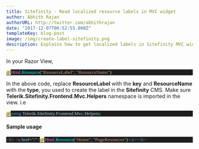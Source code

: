 ```yaml
---
title: Sitefinity - Read localized resource labels in MVC widget
author: Abhith Rajan
authorURL: http://twitter.com/abhithrajan
date: "2017-12-07T00:52:55.000Z"
templateKey: blog-post
image: /img/create-label-sitefinity.png
description: Explains how to get localized labels in Sitefinity MVC widgets.
---
```


In your Razor View,
<pre style="font-family:Consolas;font-size:13;color:gainsboro;background:#1e1e1e;"><span style="color:black;background:#ffffb3;">@</span><span style="color:violet;">Html</span><span style="color:#b4b4b4;">.</span><span style="color:cyan;">Resource</span>(<span style="color:#d69d85;">&quot;ResourceLabel&quot;</span>,&nbsp;<span style="color:#d69d85;">&quot;ResourceName&quot;</span>)
</pre>

In the above code, replace **ResourceLabel** with the **key** and **ResourceName** with the **type**, you used to create the label in the **Sitefinity** CMS. Make sure **Telerik.Sitefinity.Frontend.Mvc.Helpers** namespace is imported in the view. i.e

<pre style="font-family:Consolas;font-size:13;color:gainsboro;background:#1e1e1e;"><span style="color:black;background:#ffffb3;">@</span><span style="color:#569cd6;">using</span>&nbsp;<span style="color:lightblue;">Telerik</span><span style="color:#b4b4b4;">.</span><span style="color:lightblue;">Sitefinity</span><span style="color:#b4b4b4;">.</span><span style="color:lightblue;">Frontend</span><span style="color:#b4b4b4;">.</span><span style="color:lightblue;">Mvc</span><span style="color:#b4b4b4;">.</span><span style="color:lightblue;">Helpers</span>;
</pre>

#### Sample usage 
<pre style="font-family:Consolas;font-size:13;color:gainsboro;background:#1e1e1e;"><span style="color:gray;">&lt;</span><span style="color:#569cd6;">li</span><span style="color:gray;">&gt;</span>&nbsp;<span style="color:gray;">&lt;</span><span style="color:#569cd6;">a</span>&nbsp;<span style="color:#9cdcfe;">href</span><span style="color:#b4b4b4;">=</span><span style="color:#c8c8c8;">&quot;/&quot;</span><span style="color:gray;">&gt;</span><span style="color:black;background:#ffffb3;">@</span><span style="color:violet;">Html</span><span style="color:#b4b4b4;">.</span><span style="color:cyan;">Resource</span>(<span style="color:#d69d85;">&quot;Home&quot;</span>,&nbsp;<span style="color:#d69d85;">&quot;PageResources&quot;</span>)<span style="color:gray;">&lt;/</span><span style="color:#569cd6;">a</span><span style="color:gray;">&gt;&lt;/</span><span style="color:#569cd6;">li</span><span style="color:gray;">&gt;</span>
</pre>